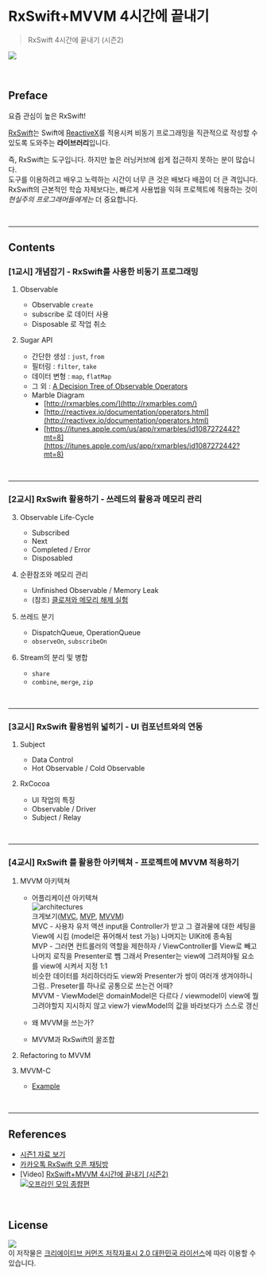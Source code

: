 # RxSwift+MVVM 4시간에 끝내기
> RxSwift 4시간에 끝내기 (시즌2)

![](docs/rxswift_in_4_hours_logo_s2.png)

<br/>

## Preface

요즘 관심이 높은 RxSwift!

[RxSwift](https://github.com/ReactiveX/RxSwift)는 Swift에 [ReactiveX](http://reactivex.io/)를 적용시켜 비동기 프로그래밍을 직관적으로 작성할 수 있도록 도와주는 **라이브러리**입니다. 

즉, RxSwift는 도구입니다. 하지만 높은 러닝커브에 쉽게 접근하지 못하는 분이 많습니다.<br/>
도구를 이용하려고 배우고 노력하는 시간이 너무 큰 것은 배보다 배꼽이 더 큰 격입니다.<br/>
RxSwift의 근본적인 학습 자체보다는, 빠르게 사용법을 익혀 프로젝트에 적용하는 것이 *현실주의 프로그래머들에게는* 더 중요합니다.

<br/>
<hr/>

## Contents

### [1교시] 개념잡기 - RxSwift를 사용한 비동기 프로그래밍

1. Observable

   - Observable `create`
   - subscribe 로 데이터 사용
   - Disposable 로 작업 취소

2. Sugar API

   - 간단한 생성 : `just`, `from`
   - 필터링 : `filter`, `take`
   - 데이터 변형 : `map`, `flatMap`
   - 그 외 : [A Decision Tree of Observable Operators](http://reactivex.io/documentation/ko/operators.html)
   - Marble Diagram
     - [http://rxmarbles.com/](http://rxmarbles.com/)
     - [http://reactivex.io/documentation/operators.html](http://reactivex.io/documentation/operators.html)
     - [https://itunes.apple.com/us/app/rxmarbles/id1087272442?mt=8](https://itunes.apple.com/us/app/rxmarbles/id1087272442?mt=8)

<br/>
<hr/>

### [2교시] RxSwift 활용하기 - 쓰레드의 활용과 메모리 관리

3. Observable Life-Cycle
   - Subscribed
   - Next
   - Completed / Error
   - Disposabled

4. 순환참조와 메모리 관리
   - Unfinished Observable / Memory Leak
   - (참조) [클로져와 메모리 해제 실험](https://iamchiwon.github.io/2018/08/13/closure-mem/)
	
5. 쓰레드 분기
   - DispatchQueue, OperationQueue
   - `observeOn`, `subscribeOn`

6. Stream의 분리 및 병합
   - `share`
   - `combine`, `merge`, `zip`

<br/>
<hr/>

### [3교시] RxSwift 활용범위 넓히기 - UI 컴포넌트와의 연동

1. Subject
   - Data Control
   - Hot Observable / Cold Observable

2. RxCocoa
   - UI 작업의 특징
   - Observable / Driver
   - Subject / Relay

<br/>
<hr/>

### [4교시] RxSwift 를 활용한 아키텍쳐 - 프로젝트에 MVVM 적용하기

1. MVVM 아키텍쳐
	- 어플리케이션 아키텍쳐<br/>
    ![architectures](docs/mvc_mvp_mvvm.jpeg)<br/>
        크게보기([MVC](docs/mvc.jpeg), [MVP](docs/mvp.jpeg), [MVVM](docs/mvvm.jpeg))   
	MVC - 사용자 유저 액션 input을 Controller가 받고 그 결과물에 대한 세팅을 View에 시킴 (model은 퓨어해서 test 가능) 나머지는 UIKit에 종속됨   
	MVP - 그러면 컨트롤러의 역할을 제한하자 / ViewController를 View로 빼고 나머지 로직을 Presenter로 뺌 그래서 Presenter는 view에 그려져야될 요소를 view에 시켜서 지정 1:1  
	      비슷한 데이터를 처리하더라도 view와 Presenter가 쌍이 여러개 생겨야하니 그럼.. Preseter를 하나로 공통으로 쓰는건 어때?      
	MVVM - ViewModel은 domainModel은 다르다 / viewmodel이 view에 뭘 그려야할지 지시하지 않고 view가 viewModel의 값을 바라보다가 스스로 갱신    
	
	- 왜 MVVM을 쓰는가?
	- MVVM과 RxSwift의 꿀조합

2. Refactoring to MVVM
3. MVVM-C
	- [Example](https://github.com/uptechteam/Coordinator-MVVM-Rx-Example)

<br/>
<hr/>

## References

- [시즌1 자료 보기](README_s1.md)
- [카카오톡 RxSwift 오픈 채팅방](https://open.kakao.com/o/gl2YZjq)
- [Video] [RxSwift+MVVM 4시간에 끝내기 (시즌2)](https://www.youtube.com/watch?v=iHKBNYMWd5I)<br/>
  [![오프라인 모임 종햡편](https://img.youtube.com/vi/iHKBNYMWd5I/mqdefault.jpg)](https://www.youtube.com/watch?v=iHKBNYMWd5I)

<br/>

## License

![](docs/cc_license.png)
<br />이 저작물은 <a rel="license" href="http://creativecommons.org/licenses/by/2.0/kr/">크리에이티브 커먼즈 저작자표시 2.0 대한민국 라이선스</a>에 따라 이용할 수 있습니다.

<br/>
